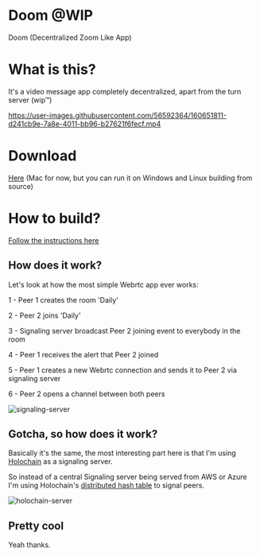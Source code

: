 # Doom @WIP

Doom (Decentralized Zoom Like App) 


# What is this?

It's a video message app completely decentralized, apart from the turn server (wip™)


https://user-images.githubusercontent.com/56592364/160651811-d241cb9e-7a8e-4011-bb96-b27621f6fecf.mp4

# Download
[Here](https://github.com/felri/doom/releases/) (Mac for now, but you can run it on Windows and Linux building from source)

# How to build? 
[Follow the instructions here](https://github.com/Sprillow/electron-holochain-template#run-locally-and-develop-on-your-computer)

## How does it work?

Let's look at how the most simple Webrtc app ever works:

1 - Peer 1 creates the room 'Daily'

2 - Peer 2 joins 'Daily'

3 - Signaling server broadcast Peer 2 joining event to everybody in the room

4 - Peer 1 receives the alert that Peer 2 joined 

5 - Peer 1 creates a new Webrtc connection and sends it to Peer 2 via signaling server

6 - Peer 2 opens a channel between both peers 

![signaling-server](https://user-images.githubusercontent.com/56592364/160651699-5d2ce8a3-d3e9-4d07-8fe0-59aa6c1ee436.png)

## Gotcha, so how does it work?

Basically it's the same, the most interesting part here is that I'm using [Holochain](https://www.holochain.org/) as a signaling server. 

So instead of a central Signaling server being served from AWS or Azure I'm using Holochain's [distributed hash table](https://en.wikipedia.org/wiki/Distributed_hash_table) to signal peers.

![holochain-server](https://user-images.githubusercontent.com/56592364/160651751-b2e18d7b-085f-4458-a1a0-972c76c6380c.png)

## Pretty cool

Yeah thanks.

